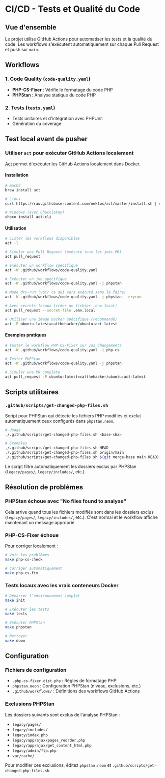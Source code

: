 # CI/CD - Tests et Qualité du Code

## Vue d'ensemble

Le projet utilise GitHub Actions pour automatiser les tests et la qualité du code. Les workflows s'exécutent automatiquement sur chaque Pull Request et push sur `main`.

## Workflows

### 1. Code Quality (`code-quality.yaml`)
- **PHP-CS-Fixer** : Vérifie le formatage du code PHP
- **PHPStan** : Analyse statique du code PHP

### 2. Tests (`tests.yaml`)
- Tests unitaires et d'intégration avec PHPUnit
- Génération du coverage

## Test local avant de pusher

### Utiliser `act` pour exécuter GitHub Actions localement

[Act](https://github.com/nektos/act) permet d'exécuter les GitHub Actions localement dans Docker.

#### Installation

```bash
# macOS
brew install act

# Linux
curl https://raw.githubusercontent.com/nektos/act/master/install.sh | sudo bash

# Windows (avec Chocolatey)
choco install act-cli
```

#### Utilisation

```bash
# Lister les workflows disponibles
act -l

# Simuler une Pull Request (exécute tous les jobs PR)
act pull_request

# Exécuter un workflow spécifique
act -W .github/workflows/code-quality.yaml

# Exécuter un job spécifique
act -W .github/workflows/code-quality.yaml -j phpstan

# Mode dry-run (voir ce qui sera exécuté sans le faire)
act -W .github/workflows/code-quality.yaml -j phpstan --dryrun

# Avec secrets locaux (créer un fichier .env.local)
act pull_request --secret-file .env.local

# Utiliser une image Docker spécifique (recommandé)
act -P ubuntu-latest=catthehacker/ubuntu:act-latest
```

#### Exemples pratiques

```bash
# Tester le workflow PHP-CS-Fixer sur vos changements
act -W .github/workflows/code-quality.yaml -j php-cs

# Tester PHPStan
act -W .github/workflows/code-quality.yaml -j phpstan

# Simuler une PR complète
act pull_request -P ubuntu-latest=catthehacker/ubuntu:act-latest
```

## Scripts utilitaires

### `.github/scripts/get-changed-php-files.sh`

Script pour PHPStan qui détecte les fichiers PHP modifiés et exclut automatiquement ceux configurés dans `phpstan.neon`.

```bash
# Usage
./.github/scripts/get-changed-php-files.sh <base-sha>

# Exemples
./.github/scripts/get-changed-php-files.sh HEAD
./.github/scripts/get-changed-php-files.sh origin/main
./.github/scripts/get-changed-php-files.sh $(git merge-base main HEAD)
```

Le script filtre automatiquement les dossiers exclus par PHPStan (`legacy/pages/`, `legacy/includes/`, etc.).

## Résolution de problèmes

### PHPStan échoue avec "No files found to analyse"

Cela arrive quand tous les fichiers modifiés sont dans les dossiers exclus (`legacy/pages/`, `legacy/includes/`, etc.).
C'est normal et le workflow affiche maintenant un message approprié.

### PHP-CS-Fixer échoue

Pour corriger localement :
```bash
# Voir les problèmes
make php-cs-check

# Corriger automatiquement
make php-cs-fix
```

### Tests locaux avec les vrais conteneurs Docker

```bash
# Démarrer l'environnement complet
make init

# Exécuter les tests
make tests

# Exécuter PHPStan
make phpstan

# Nettoyer
make down
```

## Configuration

### Fichiers de configuration

- `.php-cs-fixer.dist.php` : Règles de formatage PHP
- `phpstan.neon` : Configuration PHPStan (niveau, exclusions, etc.)
- `.github/workflows/` : Définitions des workflows GitHub Actions

### Exclusions PHPStan

Les dossiers suivants sont exclus de l'analyse PHPStan :
- `legacy/pages/`
- `legacy/includes/`
- `legacy/index.php`
- `legacy/app/ajax/pages_reorder.php`
- `legacy/app/ajax/get_content_html.php`
- `legacy/admin/ftp.php`
- `var/cache/`

Pour modifier ces exclusions, éditez `phpstan.neon` et `.github/scripts/get-changed-php-files.sh`.